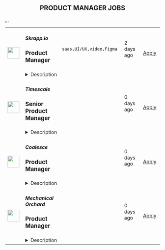 <div align="center"><h2>PRODUCT MANAGER JOBS</h2></div><table><tr>
                <td width="100" height="100" rowspan="2">
                    <img src="https://remotive.com/job/1852074/logo" width="38px" height="auto">
                </td>
                <td width="300">
                    <h5>Skrapp.io</h5>
                    <h3>Product Manager</h3>
                </td>
                <td width="300">
                    <code>saas,UI/UX,video,Figma</code>
                </td>
                <td width="200">
                <text>2 days ago</text>
                </td>
                <td width="100" rowspan="2">
                <a href="https://remotive.com/remote-jobs/product/product-manager-1852074" align="right" target="_blank">Apply</a>
                </td>
            </tr>
            <tr>
                <td colspan="3">
                <details><summary>Description</summary>
                <p>Skrapp.io is a fast-growing SaaS company helping millions of professionals worldwide grow their businesses and broaden their reach. We provide an advanced B2B data and email research &amp; verification tool that allows B2B marketers and salespeople to reach prospects and collect relevant business information.</p>
<p>We are on the hunt for a dynamic Product Manager to foster and enhance the features of Skrapp.io and design new ones. Your role will involve defining the vision for our product, conducting market research, and understanding customer needs. Additionally, you will be responsible for prioritizing product roadmaps, ensuring alignment with business goals and user requirements, and managing the development process along with the technical lead.</p>
<p> </p>
<div class="h3"><strong>Responsibilities</strong></div>
<p><strong> </strong></p>
<p><strong>Defining the Product Roadmap:</strong></p>
<ul style="">
<li style="">Develop and maintain a clear, strategic vision for the product.</li>
<li style="">Identify and prioritize product features and enhancements based on market research, customer feedback, and business objectives.</li>
</ul>
<p><strong>Features Specifications:</strong></p>
<ul style="">
<li style="">Write comprehensive functional specifications and rules for new features, ensuring clarity and feasibility.</li>
<li style="">Collaborate with cross-functional teams, including engineering, sales, and marketing, to gather requirements and refine feature concepts.</li>
<li style="">Ensure specifications align with the overall product strategy and user needs.</li>
</ul>
<p><strong>Product Design:</strong></p>
<ul style="">
<li style="">Utilize tools like Figma or similar to design user interfaces and user experiences for new features.</li>
<li style="">Conduct user testing and gather feedback to iterate and improve designs.</li>
</ul>
<p><strong>Feature Delivery Management:</strong></p>
<ul style="">
<li style="">Manage the assignment of development tasks in collaboration with the technical lead.</li>
<li style="">Track and report on the progress of development work, identifying and addressing any bottlenecks or issues.</li>
<li style="">Facilitate agile ceremonies, such as sprint planning, reviews, and retrospectives.</li>
</ul>
<p><strong>Quality Assurance:</strong></p>
<ul style="">
<li style="">Ensure that developed features meet the functional specifications and quality standards.</li>
<li style="">Address any quality issues promptly and effectively, working with the development team to implement fixes.</li>
</ul>
<p><strong>User Educational Content:</strong></p>
<ul style="">
<li style="">Create and maintain educational content for users and customers, including support articles, video tutorials, and support macro replies for customer service agents.</li>
<li style="">Ensure content is clear, accurate, and useful, and reflects the features and functionalities of the product.</li>
<li style="">Monitor user feedback and usage data to continually improve educational materials.</li>
</ul>
<p><strong> </strong></p>
<p><strong>Requirements</strong></p>
<ul style="">
<li style="">4-8 years of experience in managing software or app-based products, with a preference for candidates experienced in SaaS (Software as a Service) environments.</li>
<li style="">Expertise in Agile Software Team Management: The candidate should have proven skills in leading and managing software development teams using agile methodologies.</li>
<li style="">Proficiency in UI (User Interface) and UX (User Experience) Design: Candidates must possess strong skills in designing intuitive and visually appealing user interfaces, as well as creating user-centered designs that enhance user experience. Experience with design software and a keen eye for detail are essential.</li>
</ul>
<p><strong> </strong></p>
<p><strong>You'll be an excellent fit if you are:</strong></p>
<ul style="">
<ul style="">
<li style="">Naturally organized at task and project management, crucial for remote work efficiency.</li>
<li style="">Collaborative and approachable to imbibe transparency and eliminate silos in a fully-remote team.</li>
</ul>
</ul>
<p><strong> </strong></p>
<p><strong>Benefits</strong></p>
<p>We only offer contractor/freelancer contracts to our team members.</p>
<p><strong> </strong></p>
<p><strong>Contract</strong>:</p>
<p>Salary Range: <strong>$US30,000 - $US42,000 / year.</strong></p>
<p><br>Contracts come with the following benefits:</p>
<ul style="">
<li style="">Observance of public holidays as per the contractor's country of residence.</li>
<li style="">Annual paid leave: 25 days.</li>
<li style="">Monthly coworking space stipend of $200.</li>
</ul>
<p>You will be responsible for paying for your local health insurance and retirement plan if you wish to have one.</p>
<p> </p>
<p><strong>Work Environment:</strong></p>
<p>We are a team of young professionals working remotely from Pakistan, India, Spain, France, Egypt, and the United Arab Emirates. The position is fully remote; you will enjoy flexible working hours from anywhere in the world. We also plan up to 2 retreats per year to exotic destinations accessible by the team members, which represents a chance to meet, discuss, work, and do fun activities.</p>
<img src="https://remotive.com/job/track/1852074/blank.gif?source=public_api" alt=""/>
                </details>
                </td>
            </tr>,<tr>
                <td width="100" height="100" rowspan="2">
                    <img src="https://pbs.twimg.com/profile_images/1542681228666671107/L5LYJLAD_400x400.png" width="38px" height="auto">
                </td>
                <td width="300">
                    <h5>Timescale</h5>
                    <h3>Senior Product Manager</h3>
                </td>
                <td width="300">
                    <code></code>
                </td>
                <td width="200">
                <text>0 days ago</text>
                </td>
                <td width="100" rowspan="2">
                <a href="https://www.timescale.com/careers/6933911002?gh_jid=6933911002" align="right" target="_blank">Apply</a>
                </td>
            </tr>
            <tr>
                <td colspan="3">
                <details><summary>Description</summary>
                &lt;p&gt;Timescale is looking for an experienced and entrepreneurial&lt;strong&gt; Senior Product Manager&lt;/strong&gt; with a track record of successfully leading SaaS products end-to-end.&lt;/p&gt;
&lt;p&gt;This is an exciting opportunity to build the next great cloud-native database for the 25 million developers in the world.&lt;/p&gt;
&lt;p&gt;Product Managers at Timescale have a lot of responsibility and own the success of their products. You’ll deeply understand our customers, identify their jobs to be done, build product strategies to go after those markets, collaborate with design and engineering to build solutions to the identified problems, define positioning, and drive adoption, working closely with our go-to-market teams. You’ll work strategically and tactically to lead your product end-to-end, obsess about the customer experience, grow product adoption, and drive business outcomes.&lt;/p&gt;
&lt;p&gt;You&#39;ll succeed at Timescale if you are entrepreneurial, bold, scrappy, decisive, and fired up in front of challenges and uncertainty and get things done.&lt;/p&gt;
&lt;p&gt;&lt;em&gt;Timescale is a fully remote company with team members worldwide, and English language fluency is required. The preferred candidate for this role will have working hours in East Coast American or European time zones to better coordinate with their teams.&lt;/em&gt;&lt;/p&gt;
&lt;p&gt;&lt;strong&gt;Responsibilities:&lt;/strong&gt;&lt;/p&gt;
&lt;ul&gt;
&lt;li&gt;Develop a deep understanding of our customers and their problems, the competitive landscape, and market trends.&lt;/li&gt;
&lt;li&gt;Identify what problems to focus on and the sequence of steps to solve them. Provide engineering and design with all the customer, market and business context they need to define and build the right solutions.&lt;/li&gt;
&lt;li&gt;Articulate the value new products and features deliver before we start building them and iterate on that with input from customers as we make progress towards the release.&lt;/li&gt;
&lt;li&gt;Lead how their products are taken to market and drive marketing and sales to effectively communicate the value of the product and drive adoption.&lt;/li&gt;
&lt;li&gt;Define and measure success in the form of input and output metrics and connect those to the business outcomes the company wants to drive.&lt;/li&gt;
&lt;li&gt;Measure adoption of the product, run experiments, collect customer feedback regularly, and adjust plans as needed. Use data to support your decisions.&lt;/li&gt;
&lt;li&gt;Help support customer engagements and participate in sales enablement activities within the company as needed.&lt;/li&gt;
&lt;li&gt;Serve as the connective tissue between engineering, design, marketing, customer care, and other stakeholders, proactively communicating product questions and decisions.&lt;/li&gt;
&lt;/ul&gt;
&lt;p&gt;&lt;strong&gt;Requirements:&lt;/strong&gt;&lt;/p&gt;
&lt;ul&gt;
&lt;li&gt;5+ years of proven track record in product management, with at least 3+ years of experience on SaaS products.&lt;/li&gt;
&lt;li&gt;Excellent written and verbal communication and the ability to explain complex technical design in 20 seconds or 20 minutes, depending on the audience and goals.&lt;/li&gt;
&lt;li&gt;Ability to combine data-driven approaches with strong user empathy to figure out what/when/why to ship - we’re building a platform for millions of users, and there is lots to do!&amp;nbsp;&lt;/li&gt;
&lt;li&gt;Excited by ambiguous and vague problem definitions and the ability to refine them into an actionable plan.&lt;/li&gt;
&lt;li&gt;Strong sense of ownership, urgency and problem-solving skills - Timescale is moving fast, and so should you. Trying things, making mistakes, and quickly improving are in our DNA.&lt;/li&gt;
&lt;li&gt;Comfortable engaging and working in the open with developer communities.&lt;/li&gt;
&lt;li&gt;Computer Science or technical degree preferred, or prior technical development experience.&lt;/li&gt;
&lt;/ul&gt;&lt;div class=&quot;content-conclusion&quot;&gt;&lt;p&gt;By applying for this position, you are agreeing to &lt;a href=&quot;https://www.timescale.com/legal/timescale-applicant-privacy-note&quot; target=&quot;_blank&quot;&gt;Timescale&#39;s Applicant Privacy Notice.&lt;/a&gt;&amp;nbsp;&lt;/p&gt;&lt;/div&gt;
                </details>
                </td>
            </tr>,<tr>
                <td width="100" height="100" rowspan="2">
                    <img src="https://pbs.twimg.com/profile_images/1470600385861611521/zGMS9sPM_400x400.png" width="38px" height="auto">
                </td>
                <td width="300">
                    <h5>Coalesce</h5>
                    <h3>Product Manager</h3>
                </td>
                <td width="300">
                    <code></code>
                </td>
                <td width="200">
                <text>0 days ago</text>
                </td>
                <td width="100" rowspan="2">
                <a href="https://jobs.lever.co/coalesce.io/6cdf7d50-ed97-4a3f-a9de-26104be7d927" align="right" target="_blank">Apply</a>
                </td>
            </tr>
            <tr>
                <td colspan="3">
                <details><summary>Description</summary>
                <div class="section page-centered" data-qa="job-description"><div>Since founding Coalesce, our mission has remained the same: to improve the lives of data professionals by helping them transform data as efficiently as possible. We aim to bring an end to the days of arduous manual coding and inflexible GUIs by providing a best of both worlds solution. </div><div><br></div><div>We are seeking a talented and driven Product Manager with experience in data warehousing or related data domains to join our small but dynamic team. As a Product Manager, you will collaborate closely with our product team to shape the future of our data-focused products and drive their success in the market. This is an excellent opportunity to work in a fast-paced startup environment, contribute to cross-functional collaboration, and make a significant impact on the growth and direction of Coalesce.</div></div><div class="section page-centered"><div><h3>Responsibilities</h3><ul class="posting-requirements plain-list"><ul><li><b>Manage the entire product development lifecycle:</b> From ideation and design to testing, launch, and post-launch evaluation.</li><li><b>Product Planning and Execution:</b> Gather and define product requirements and specifications for data-centric features and functionality in collaboration with the greater product team. </li><li><b>Customer Engagement:</b> Engage directly with customers to gather feedback, understand pain points, and identify new opportunities.</li><li><b>Product Strategy and Vision:</b> Collaborate with product managers, designers, and stakeholders to develop a comprehensive product strategy and roadmap. Conduct market research, gather customer feedback, and analyze industry trends specific to data management to identify opportunities and define product enhancements.</li><li><b>User-Centric Design:</b> Collaborate with designers to deeply understand and empathize with customer pain points involved with data transformation features and apply user-centered design principles. Conduct user research, usability testing, and analyze metrics to ensure our products address customer needs and provide a seamless experience.</li></ul></ul></div></div><div class="section page-centered"><div><h3>Qualifications</h3><ul class="posting-requirements plain-list"><ul><li>3+ years of experience as a Product Manager or similar role in the software industry, with a focus on data domains.</li><li>Strong project management skills with the ability to prioritize tasks and manage multiple projects simultaneously.</li><li>Demonstrated ability to translate customer needs and market insights into actionable product requirements for data-centric solutions.</li><li>Excellent analytical and problem-solving skills with a strong focus on data-driven decision-making.</li><li>Exceptional communication and interpersonal skills to effectively collaborate with a small team of product managers, designers, and stakeholders.</li><li><b>Flexibility to accommodate US Pacific working hours.</b></li><li>Bonus: Strong understanding of data management concepts, data warehousing, or related technologies.</li></ul></ul></div></div><!--[2022-11-28] [GOLD-2535] Remove payTransparencyV1 when feature flag is fully removed--><div class="section page-centered" data-qa="salary-range"><div>$110,000 - $140,000 a year</div><small><div>Equity and benefits included. All final pay rates will be determined by the candidate's specific education, experience, knowledge, skills, and abilities of the applicant, internal equity, and alignment with market data.</div><div><br></div><div>Remote, work-from-anywhere policy</div><div>401(k) retirement plan with up to 3% match</div><div>Affordable healthcare plans</div><div>Employee stock option plan</div><div>Flexible, take-what-you-need PTO policy (with minimums enforced)</div><div>Annual company leave from December 26-30</div><div>Bi-annual company meet-ups (Maui, Portugal, and Sedona were our most recent trips)</div><div>Reimbursed home office internet &amp; WiFi</div><div>Upward mobility</div><div>Ongoing learning opportunities</div></small></div><div class="section page-centered" data-qa="closing-description"><div>By joining Coalesce, you become part of our exciting journey as we continue to expand and redefine data transformation. We are a dynamic, future-focused company that values its employees and the contributions they make. We look forward to welcoming you to the team!</div></div><div class="section page-centered last-section-apply" data-qa="btn-apply-bottom"><a class="postings-btn template-btn-submit hex-color" data-qa="show-page-apply" href="https://jobs.lever.co/coalesce.io/6cdf7d50-ed97-4a3f-a9de-26104be7d927/apply">Apply for this job</a></div>
                </details>
                </td>
            </tr>,<tr>
                <td width="100" height="100" rowspan="2">
                    <img src="https://pbs.twimg.com/profile_images/1592609773958025216/CaG1yAqK_400x400.png" width="38px" height="auto">
                </td>
                <td width="300">
                    <h5>Mechanical Orchard</h5>
                    <h3>Product Manager</h3>
                </td>
                <td width="300">
                    <code></code>
                </td>
                <td width="200">
                <text>0 days ago</text>
                </td>
                <td width="100" rowspan="2">
                <a href="https://jobs.lever.co/mechanicalorchard/e9e79713-9cd4-41f9-92c0-c20dc588a262" align="right" target="_blank">Apply</a>
                </td>
            </tr>
            <tr>
                <td colspan="3">
                <details><summary>Description</summary>
                <div class="section page-centered" data-qa="job-description"><div><span style="font-size: 11pt">Mechanical Orchard is a fast-growing startup that takes a fresh view on old problems. We replace legacy computing systems for the Global 2000, with a focus on mitigating risk and creating a genuinely solid foundation for innovating and adapting.&nbsp;</span></div><div><br></div><div><span style="font-size: 11pt">Our background in software development and the impact on the industry is well known, and we've literally helped write the book on XP and other impactful agile practices. We’re applying the same thoughtfulness and rigor in weaving AI into everything we do. We believe in the durable principles behind agile, and embrace the power of cross-functional teams, collective ownership, test driven development, short feedback loops, and continuous improvement.</span></div><div><br></div><div><span style="font-size: 11pt">We are Generous, Ethical, Effective, and Kind.</span></div><div><br></div><div><span style="font-size: 11pt">As a Product Manager at Mechanical Orchard, you will be expected to:</span></div><div><br></div><div><span style="font-size: 11pt">- Work as part of a cross functional development team, collaborating with product designers, engineers, and other roles to build software for clients and/or Mechanical Orchard</span></div><div><span style="font-size: 11pt">- Work closely with customers to understand their needs, and use this knowledge to help shape product strategy and inform decision-making for the given project or engagement</span></div><div><span style="font-size: 11pt">- Use lean startup and lean UX principles to develop and test product ideas quickly and efficiently</span></div><div><span style="font-size: 11pt">- Work in partnership with product designer(s) to conduct user research, develop solutions, validate design effectiveness, and iterate on designs based on qualitative and quantitative feedback from users, customers, and the development team</span></div><div><span style="font-size: 11pt">- Manage a fine grained backlog in Pivotal Tracker that drives incremental progress in terms of learning and value</span></div><div><span style="font-size: 11pt">- Organize and facilitate regular project planning meetings, brainstorming sessions, team retrospectives, and other agile team ceremonies&nbsp;</span></div><div><span style="font-size: 11pt">- Monitor, analyze, and discern learnings from qualitative and quantitative data&nbsp;</span></div><div><span style="font-size: 11pt">- Collaborate with internal and external stakeholders as needed</span></div><div><span style="font-size: 11pt">- Apply and advocate for modern product practices including lean / lean UX and user centered design</span></div><div><br></div><div><span style="font-size: 11pt">The ideal candidate has worked as a product manager in a professional, team-based environment, with experience across the entire product lifecycle, and a deep understanding of product management principles.</span></div><div><br></div><div><span style="font-size: 11pt">Some consulting experience is a bonus.</span></div><div><br></div><div><span style="font-size: 11pt">Strong communication and collaboration skills as well as empathy are essential for working closely with the development team, customers, and others at Mechanical Orchard.</span></div></div><!--[2022-11-28] [GOLD-2535] Remove payTransparencyV1 when feature flag is fully removed--><div class="section page-centered" data-qa="closing-description"><div><span style="font-size: 11pt">Mechanical Orchard, Inc. is an Equal Opportunity Employer and Prohibits Discrimination and Harassment of Any Kind. Mechanical Orchard, Inc. is committed to the principle of equal employment opportunity for all employees and to providing employees with a work environment free of discrimination and harassment. All employment decisions at Mechanical Orchard, Inc. are based on business needs, job requirements and individual qualifications, without regard to race, color, religion or belief, national, social or ethnic origin, sex (including pregnancy), age, physical, mental or sensory disability, HIV Status, sexual orientation, gender identity and/or expression, marital, civil union or domestic partnership status, past or present military service, family medical history or genetic information, family or parental status, or any other status protected by the laws or regulations in the locations where we operate. Mechanical Orchard, Inc. will not tolerate discrimination or harassment based on any of these characteristics. Mechanical Orchard, Inc. encourages applicants of all ages. Mechanical Orchard, Inc. will provide reasonable accommodation to employees who have protected disabilities consistent with local law.</span></div><div><br></div><div>We look forward to reviewing your application. Thanks!</div></div><div class="section page-centered last-section-apply" data-qa="btn-apply-bottom"><a class="postings-btn template-btn-submit hex-color" data-qa="show-page-apply" href="https://jobs.lever.co/mechanicalorchard/e9e79713-9cd4-41f9-92c0-c20dc588a262/apply">Apply for this job</a></div>
                </details>
                </td>
            </tr></table>